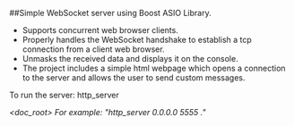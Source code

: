 ##Simple WebSocket server using Boost ASIO Library.

* Supports concurrent web browser clients.
* Properly handles the WebSocket handshake to establish a tcp connection from a client web browser.
* Unmasks the received data and displays it on the console.
* The project includes a simple html webpage which opens a connection to the server and allows the user to send custom messages.

To run the server: http_server <address> <port> <doc_root>
For example: "http_server 0.0.0.0 5555 ."